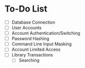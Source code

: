 # To-Do List

- [ ] Database Connection
- [ ] User Accounts
- [ ] Account Authentication/Switching
- [ ] Password Hashing
- [ ] Command Line Input Masking
- [ ] Account Limited Access
- [ ] Library Transactions
    - [ ] Searching
